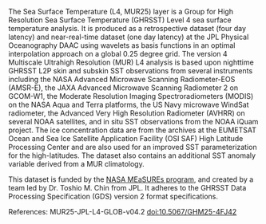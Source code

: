 The Sea Surface Temperature (L4, MUR25) layer is a Group for High Resolution Sea Surface Temperature (GHRSST) Level 4 sea surface temperature analysis. It is produced as a retrospective dataset (four day latency) and near-real-time dataset (one day latency) at the JPL Physical Oceanography DAAC using wavelets as basis functions in an optimal interpolation approach on a global 0.25 degree grid. The version 4 Multiscale Ultrahigh Resolution (MUR) L4 analysis is based upon nighttime GHRSST L2P skin and subskin SST observations from several instruments including the NASA Advanced Microwave Scanning Radiometer-EOS (AMSR-E), the JAXA Advanced Microwave Scanning Radiometer 2 on GCOM-W1, the Moderate Resolution Imaging Spectroradiometers (MODIS) on the NASA Aqua and Terra platforms, the US Navy microwave WindSat radiometer, the Advanced Very High Resolution Radiometer (AVHRR) on several NOAA satellites, and in situ SST observations from the NOAA iQuam project. The ice concentration data are from the archives at the EUMETSAT Ocean and Sea Ice Satellite Application Facility (OSI SAF) High Latitude Processing Center and are also used for an improved SST parameterization for the high-latitudes. The dataset also contains an additional SST anomaly variable derived from a MUR climatology.

This dataset is funded by the [NASA MEaSUREs program](https://www.earthdata.nasa.gov/about/competitive-programs/measures), and created by a team led by Dr. Toshio M. Chin from JPL. It adheres to the GHRSST Data Processing Specification (GDS) version 2 format specifications.

References:	MUR25-JPL-L4-GLOB-v04.2 [doi:10.5067/GHM25-4FJ42](https://doi.org/10.5067/GHM25-4FJ42)
